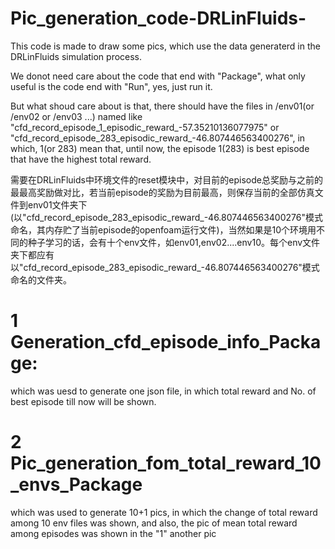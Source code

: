 # Pic_generation_code-DRLinFluids-
This code is made to draw some pics, which use the data generaterd in the DRLinFluids simulation process.

We donot need care about the code that end with "Package", what only useful is the code end with "Run", yes, just run it. 

But what shoud care about is that, there should have the files in /env01(or /env02 or /env03 ...) named like "cfd_record_episode_1_episodic_reward_-57.35210136077975" or "cfd_record_episode_283_episodic_reward_-46.807446563400276", in which, 1(or 283) mean that, until now, the episode 1(283) is best episode that have the highest total reward.

需要在DRLinFluids中环境文件的reset模块中，对目前的episode总奖励与之前的最最高奖励做对比，若当前episode的奖励为目前最高，则保存当前的全部仿真文件到env01文件夹下(以"cfd_record_episode_283_episodic_reward_-46.807446563400276"模式命名，其内存贮了当前episode的openfoam运行文件)，当然如果是10个环境用不同的种子学习的话，会有十个env文件，如env01,env02....env10。每个env文件夹下都应有以"cfd_record_episode_283_episodic_reward_-46.807446563400276"模式命名的文件夹。


# 1 Generation_cfd_episode_info_Package:
which was uesd to generate one json file, in which total reward and No. of best episode till now will be shown.

# 2 Pic_generation_fom_total_reward_10_envs_Package #
which was used to generate 10+1 pics, in which the change of total reward among 10 env files was shown, and also, the pic of mean total reward among episodes was shown in the "1" another pic
